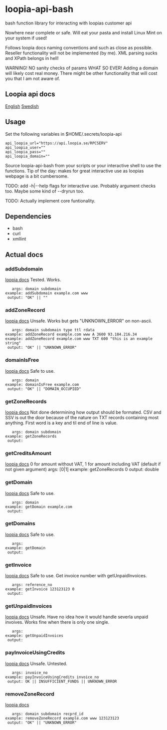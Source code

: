 # loopia-api-bash
bash function library for interacting with loopias customer api

Nowhere near complete or safe. Will eat your pasta and install Linux Mint on your system if used!

Follows loopia docs naming conventions and such as close as possible. Reseller functionality will not be implemented (by me). XML parsing sucks and XPath belongs in hell!

WARNING! NO sanity checks of params WHAT SO EVER! Adding a domain will likely cost real money. There might be other functionality that will cost you that I am not aware of.

## Loopia api docs

[English](https://www.loopia.com/api/)
[Swedish](https://www.loopia.se/api/)

## Usage

Set the following variables in $HOME/.secrets/loopia-api

	api_loopia_url="https://api.loopia.se/RPCSERV"
	api_loopia_user=""
	api_loopia_pass=""
	api_loopia_domain=""

Source loopia-api-bash from your scripts or your interactive shell to use the functions. Tip of the day: makes for great interactive use as loopias webpage is a bit cumbersome.

TODO: add -h|--help flags for interactive use. Probably argument checks too. Maybe some kind of --dryrun too.

TODO: Actually implement core funtionality.

## Dependencies

  * bash
  * curl
  * xmllint

## Actual docs

### addSubdomain ###
[loopia docs](https://www.loopia.com/api/getcreditsamount/)
Tested. Works.

	   args: domain subdomain
	example: addSubdomain example.com www 
	 output: "OK" || ""

### addZoneRecord ###
[loopia docs](https://www.loopia.com/api/addzonerecord)
Unsafe. Works but gets "UNKNOWN_ERROR" on non-ascii.

	   args: domain subdomain type ttl rdata
	example: addZoneRecord example.com www A 3600 93.184.216.34
	example: addZoneRecord example.com www TXT 600 "this is an example string"
	 output: "OK" || "UNKNOWN_ERROR"

### domainIsFree ###
[loopia docs](https://www.loopia.com/api/domainisfree)
Safe to use.

	   args: domain
	example: domainIsFree example.com
	 output: "OK" || "DOMAIN_OCCUPIED"

### getZoneRecords ###
[loopia docs](https://www.loopia.com/api/getzonerecords)
Not done determining how output should be formated. CSV and SSV is out the door because of the nature on TXT records containing most anything. First word is a key and til end of line is value.

	   args: domain subdomain
	example: getZoneRecords
	 output:

### getCreditsAmount ###
[loopia docs](https://www.loopia.com/api/getcreditsamount/)
0 for amount without VAT, 1 for amount including VAT (default if not given argument)
	   args: [0|1]
	example: getZoneRecords 0
	 output: double

### getDomain ###
[loopia docs](https://www.loopia.com/api/getdomain/)
Safe to use.

	   args: domain
	example: getDomain example.com
	 output: 

### getDomains ###
[loopia docs](https://www.loopia.com/api/getdomains/)
Safe to use.

	   args:
	example: getDomain
	 output: 

### getInvoice ###
[loopia docs](https://www.loopia.com/api/getinvoice/)
Safe to use.
Get invoice number with getUnpaidInvoices.

	   args: reference_no
	example: getInvoice 123123123 0
	 output:

### getUnpaidInvoices ###
[loopia docs](https://www.loopia.com/api/getunpaidinvoices/)
Unsafe.
Have no idea how it would handle severla unpaid invoives. Works fine when there is only one single.

	   args:
	example: getUnpaidInvoices
	 output:

### payInvoiceUsingCredits ###
[loopia docs](https://www.loopia.com/api/payinvoiceusingcredits/)
Unsafe. Untested.

	   args: invoice_no
	example: payInvoiceUsingCredits invoice_no
	 output: OK || INSUFFICIENT_FUNDS || UNKNOWN_ERROR

### removeZoneRecord ###
[loopia docs](https://www.loopia.com/api/removezonerecord/)

	   args: domain subdomain recprd_id
	example: removeZoneRecord example.com www 123123123
	 output: "OK" || "UNKNOWN_ERROR"

